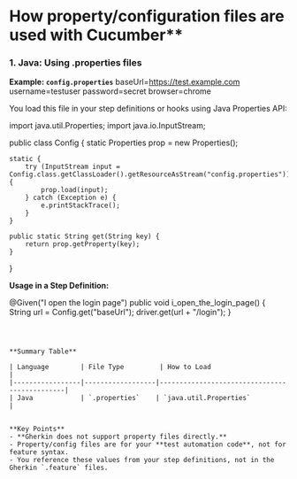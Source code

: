 # How property/configuration files are used with Cucumber**

### **1. Java: Using .properties files**

**Example: `config.properties`**
baseUrl=https://test.example.com
username=testuser
password=secret
browser=chrome


You load this file in your step definitions or hooks using Java Properties API:


import java.util.Properties;
import java.io.InputStream;

public class Config {
    static Properties prop = new Properties();

    static {
        try (InputStream input = Config.class.getClassLoader().getResourceAsStream("config.properties")) {
            prop.load(input);
        } catch (Exception e) {
            e.printStackTrace();
        }
    }

    public static String get(String key) {
        return prop.getProperty(key);
    }
}


**Usage in a Step Definition:**

@Given("I open the login page")
public void i_open_the_login_page() {
    String url = Config.get("baseUrl");
    driver.get(url + "/login");
}
```



**Summary Table**

| Language        | File Type         | How to Load                                  |
|-----------------|------------------|----------------------------------------------|
| Java            | `.properties`    | `java.util.Properties`                       |


**Key Points**
- **Gherkin does not support property files directly.**
- Property/config files are for your **test automation code**, not for feature syntax.
- You reference these values from your step definitions, not in the Gherkin `.feature` files.
